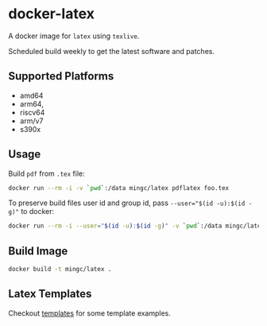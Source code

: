 # docker-latex

A docker image for `latex` using `texlive`.

Scheduled build weekly to get the latest software and patches.

## Supported Platforms

* amd64
* arm64,
* riscv64
* arm/v7
* s390x

## Usage

Build `pdf` from `.tex` file:

```sh
docker run --rm -i -v `pwd`:/data mingc/latex pdflatex foo.tex
```

To preserve build files user id and group id, pass `--user="$(id -u):$(id -g)"` to docker:

```sh
docker run --rm -i --user="$(id -u):$(id -g)" -v `pwd`:/data mingc/latex pdflatex foo.tex
```

## Build Image

```sh
docker build -t mingc/latex .
```

## Latex Templates

Checkout [templates](templates) for some template examples.
